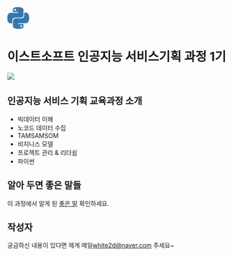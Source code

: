 <img src="image/python-color.svg" alt="mypy logo" width="50px"/>

이스트소프트 인공지능 서비스기획 과정 1기
=======================================

<img src="https://capsule-render.vercel.app/api?type=waving&color=auto&height=200&section=header&text=Welcome%20My%20Github!&fontSize=60" />




인공지능 서비스 기획 교육과정 소개
---------------
- 빅데이터 이해
- 노코드 데이터 수집
- TAMSAMSOM
- 비지니스 모델
- 프로젝트 관리 & 리더쉽
- 파이썬


알아 두면 좋은 말들 
---------------

이 과정에서 알게 된 [좋은 말](https://www.notion.so/oreumi/5d0c977a69cd4f3e8b70599aa91b83a1) 확인하세요.



작성자 
---------------

궁금하신 내용이 있다면 제게 메일<white2d@naver.com> 주세요~